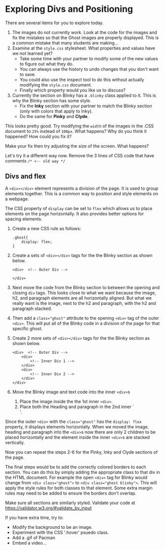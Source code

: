 # Exploring Divs and Positioning
There are several items for you to explore today.

1) The images do not currently work. Look at the code for the images and fix the mistakes so that the Ghost images are properly displayed. This is a common mistake that many students are making...
2) Examine at the `style.css` stylesheet. What properties and values have we not learned yet?
    * Take some time with your partner to modify some of the new values to figure out what they do.
    * You can always use the history to undo changes that you don't want to save.
    * You could also use the inspect tool to do this without actually modifying the `style.css` document.
    * Finally which property would you like us to discuss?
4) Currently the section on Blinky has a `.blinky` class applied to it. This is why the Blinky section has some style.
    * Fix the **Inky** section with your partner to match the Blinky section (only with colors that apply to Inky).
    * Do the same for **Pinky** and **Clyde**.

This looks pretty good. Try modifying the `width` of the images in the .CSS document to `25%` instead of `100px`. What happens? Why do you think it happened? How could you fix it?

Make your fix then try adjusting the size of the screen. What happens?

Let's try it a different way now. Remove the 3 lines of CSS code that have comments `/* <-- old way */`


## Divs and flex
A `<div></div>` element represents a division of the page. It is used to group elements together. This is a common way to position and style elements on a webpage.

The CSS property of `display` can be set to `flex` which allows us to place elements on the page horizontally. It also provides better options for spacing elements.

1) Create a new CSS rule as follows:
    ```
    .ghost{
        display: flex;
    }
    ```
2) Create a sets of `<div></div>` tags for the the Blinky section as shown below.
    ```
    <div>  <!-- Outer Div -->

    </div>
    ```

3) Next move the code from the Blinky section to between the opening and closing `div` tags. This looks close to what we want because the image, h2, and paragraph elements are all horizontally aligned. But what we really want is the image, next to the h2 and paragraph, with the h2 and paragraph stacked.

4) Then add a `class="ghost"` attribute to the opening `<div>` tag of the outer `<div>`. This will put all of the Blinky code in a division of the page for that specific ghost. 
5) Create 2 more sets of `<div></div>` tags for the the Blinky section as shown below.
    ```
    <div>  <!-- Outer Div -->
        <div>
            <!-- Inner Div 1 -->
        </div>
        <div>
            <!-- Inner Div 2 -->
        </div>
    </div>
    ```
6) Move the Blinky image and text code into the inner `<div>`s
   1) Place the image inside the the 1st inner `<div>`.
   2) Place both the Heading and paragraph in the 2nd inner `<div>'.

Since the outer `<div>` with the `class="ghost"` has the `display: flex` property, it displays elements horizontally. When we moved the image, heading and paragraph into the `<div>`s now there are only 2 children to be placed horizontally and the element inside the inner `<div>`s are stacked vertically.

Now you can repeat the steps 2-6 for the Pinky, Inky and Clyde sections of the page.

The final steps would be to add the correctly colored borders to each section. You can do this by simply adding the appropriate class to that div in the HTML document. For example the open `<div>` tag for Blinky would change from `<div class="ghost">` to `<div class="ghost blinky">`. This will apply the style rules for both classes to that element. Some extra margin rules may need to be added to ensure the borders don't overlap.

Make sure all sections are similarly styled. Validate your code at https://validator.w3.org/#validate_by_input  

If you have extra time, try to:
* Modify the background to be an image. 
* Experiment with the CSS ':hover' psuedo class.
* Add a .gif of Pacman
* Embed a video...